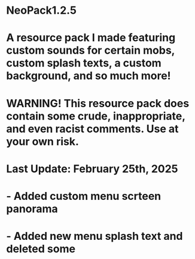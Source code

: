 # NeoPack1.2.5
# A resource pack I made featuring custom sounds for certain mobs, custom splash texts, a custom background, and so much more!
# WARNING! This resource pack does contain some crude, inappropriate, and even racist comments. Use at your own risk.
#
#
#
# Last Update: February 25th, 2025
#
# - Added custom menu scrteen panorama
# - Added new menu splash text and deleted some
